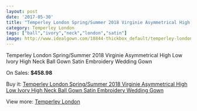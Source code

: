 ```yaml
---
layout: post
date: '2017-05-30'
title: "Temperley London Spring/Summer 2018 Virginie Asymmetrical High Low Ivory High Neck Ball Gown Satin Embroidery Wedding Gown"
category: Temperley London
tags: ["ball","ivory","neck","london","satin"]
image: http://www.idealgown.com/18844-thickbox_default/temperley-london-spring-summer-2018-virginie-asymmetrical-high-low-ivory-high-neck-ball-gown-satin-embroidery-wedding-gown.jpg
---
```

Temperley London Spring/Summer 2018 Virginie Asymmetrical High Low Ivory High Neck Ball Gown Satin Embroidery Wedding Gown

On Sales: **$458.98**
<a href="https://www.idealgown.com/en/temperley-london/7212-temperley-london-spring-summer-2018-virginie-asymmetrical-high-low-ivory-high-neck-ball-gown-satin-embroidery-wedding-gown.html"><amp-img layout="responsive" width="600" height="600" src="//www.idealgown.com/18844-thickbox_default/temperley-london-spring-summer-2018-virginie-asymmetrical-high-low-ivory-high-neck-ball-gown-satin-embroidery-wedding-gown.jpg" alt="Temperley London Spring/Summer 2018 Virginie Asymmetrical High Low Ivory High Neck Ball Gown Satin Embroidery Wedding Gown 0" /></a>
<a href="https://www.idealgown.com/en/temperley-london/7212-temperley-london-spring-summer-2018-virginie-asymmetrical-high-low-ivory-high-neck-ball-gown-satin-embroidery-wedding-gown.html"><amp-img layout="responsive" width="600" height="600" src="//www.idealgown.com/18848-thickbox_default/temperley-london-spring-summer-2018-virginie-asymmetrical-high-low-ivory-high-neck-ball-gown-satin-embroidery-wedding-gown.jpg" alt="Temperley London Spring/Summer 2018 Virginie Asymmetrical High Low Ivory High Neck Ball Gown Satin Embroidery Wedding Gown 1" /></a>
<a href="https://www.idealgown.com/en/temperley-london/7212-temperley-london-spring-summer-2018-virginie-asymmetrical-high-low-ivory-high-neck-ball-gown-satin-embroidery-wedding-gown.html"><amp-img layout="responsive" width="600" height="600" src="//www.idealgown.com/18847-thickbox_default/temperley-london-spring-summer-2018-virginie-asymmetrical-high-low-ivory-high-neck-ball-gown-satin-embroidery-wedding-gown.jpg" alt="Temperley London Spring/Summer 2018 Virginie Asymmetrical High Low Ivory High Neck Ball Gown Satin Embroidery Wedding Gown 2" /></a>
<a href="https://www.idealgown.com/en/temperley-london/7212-temperley-london-spring-summer-2018-virginie-asymmetrical-high-low-ivory-high-neck-ball-gown-satin-embroidery-wedding-gown.html"><amp-img layout="responsive" width="600" height="600" src="//www.idealgown.com/18846-thickbox_default/temperley-london-spring-summer-2018-virginie-asymmetrical-high-low-ivory-high-neck-ball-gown-satin-embroidery-wedding-gown.jpg" alt="Temperley London Spring/Summer 2018 Virginie Asymmetrical High Low Ivory High Neck Ball Gown Satin Embroidery Wedding Gown 3" /></a>
<a href="https://www.idealgown.com/en/temperley-london/7212-temperley-london-spring-summer-2018-virginie-asymmetrical-high-low-ivory-high-neck-ball-gown-satin-embroidery-wedding-gown.html"><amp-img layout="responsive" width="600" height="600" src="//www.idealgown.com/18845-thickbox_default/temperley-london-spring-summer-2018-virginie-asymmetrical-high-low-ivory-high-neck-ball-gown-satin-embroidery-wedding-gown.jpg" alt="Temperley London Spring/Summer 2018 Virginie Asymmetrical High Low Ivory High Neck Ball Gown Satin Embroidery Wedding Gown 4" /></a>

Buy it: [Temperley London Spring/Summer 2018 Virginie Asymmetrical High Low Ivory High Neck Ball Gown Satin Embroidery Wedding Gown](https://www.idealgown.com/en/temperley-london/7212-temperley-london-spring-summer-2018-virginie-asymmetrical-high-low-ivory-high-neck-ball-gown-satin-embroidery-wedding-gown.html "Temperley London Spring/Summer 2018 Virginie Asymmetrical High Low Ivory High Neck Ball Gown Satin Embroidery Wedding Gown")

View more: [Temperley London](https://www.idealgown.com/en/142-temperley-london "Temperley London")